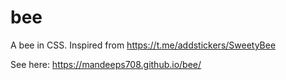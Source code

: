 # bee

A bee in CSS. Inspired from https://t.me/addstickers/SweetyBee

See here: https://mandeeps708.github.io/bee/
